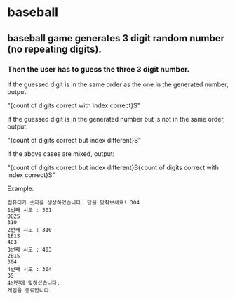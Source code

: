 # baseball
## baseball game generates 3 digit random number (no repeating digits).

### Then the user has to guess the three 3 digit number.

If the guessed digit is in the same order as the one in the generated number, output:

"{count of digits correct with index correct}S"

If the guessed digit is in the generated number but is not in the same order, output:

"{count of digits correct but index different}B"

If the above cases are mixed, output:

"{count of digits correct but index different}B{count of digits correct with index correct}S"

Example:
```
컴퓨터가 숫자를 생성하였습니다. 답을 맞춰보세요! 304
1번째 시도 : 301
0B2S
310
2번째 시도 : 310
1B1S
403
3번째 시도 : 403
2B1S
304
4번째 시도 : 304
3S
4번만에 맞히셨습니다.
게임을 종료합니다.
```

